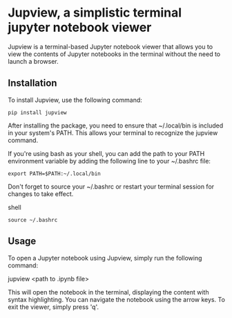 # Jupview, a simplistic terminal jupyter notebook viewer


Jupview is a terminal-based Jupyter notebook viewer that allows you to view the contents of Jupyter notebooks in the terminal without the need to launch a browser.

## Installation

To install Jupview, use the following command:

```pip install jupview```


After installing the package, you need to ensure that ~/.local/bin is included in your system's PATH. This allows your terminal to recognize the jupview command.

If you're using bash as your shell, you can add the path to your PATH environment variable by adding the following line to your ~/.bashrc file:



```export PATH=$PATH:~/.local/bin```


Don't forget to source your ~/.bashrc or restart your terminal session for changes to take effect.

shell

```source ~/.bashrc```

## Usage

To open a Jupyter notebook using Jupview, simply run the following command:


jupview <path to .ipynb file>

This will open the notebook in the terminal, displaying the content with syntax highlighting. You can navigate the notebook using the arrow keys. To exit the viewer, simply press 'q'.
